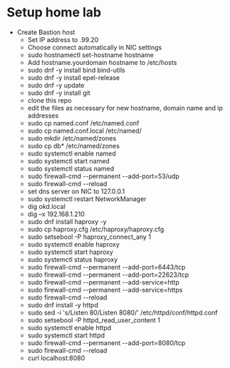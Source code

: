 # Setup home lab

* Create Bastion host
  * Set IP address to .99.20
  * Choose connect automatically in NIC settings
  * sudo hostnamectl set-hostname hostname
  * Add hostname.yourdomain hostname to /etc/hosts
  * sudo dnf -y install bind bind-utils
  * sudo dnf -y install epel-release
  * sudo dnf -y update
  * sudo dnf -y install git
  * clone this repo
  * edit the files as necessary for new hostname, domain name and ip addresses
  * sudo cp named.conf /etc/named.conf
  * sudo cp named.conf.local /etc/named/
  * sudo mkdir /etc/named/zones
  * sudo cp db* /etc/named/zones
  * sudo systemctl enable named
  * sudo systemctl start named
  * sudo systemctl status named
  * sudo firewall-cmd --permanent --add-port=53/udp
  * sudo firewall-cmd --reload
  * set dns server on NIC to 127.0.0.1
  * sudo systemctl restart NetworkManager
  * dig okd.local
  * dig –x 192.168.1.210
  * sudo dnf install haproxy -y
  * sudo cp haproxy.cfg /etc/haproxy/haproxy.cfg
  * sudo setsebool -P haproxy_connect_any 1
  * sudo systemctl enable haproxy
  * sudo systemctl start haproxy
  * sudo systemctl status haproxy
  * sudo firewall-cmd --permanent --add-port=6443/tcp
  * sudo firewall-cmd --permanent --add-port=22623/tcp
  * sudo firewall-cmd --permanent --add-service=http
  * sudo firewall-cmd --permanent --add-service=https
  * sudo firewall-cmd --reload
  * sudo dnf install -y httpd
  * sudo sed -i 's/Listen 80/Listen 8080/' /etc/httpd/conf/httpd.conf
  * sudo setsebool -P httpd_read_user_content 1
  * sudo systemctl enable httpd
  * sudo systemctl start httpd
  * sudo firewall-cmd --permanent --add-port=8080/tcp
  * sudo firewall-cmd --reload
  * curl localhost:8080
